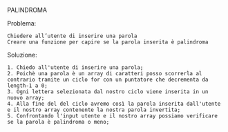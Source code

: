 PALINDROMA

Problema:

    Chiedere all’utente di inserire una parola
    Creare una funzione per capire se la parola inserita è palindroma


Soluzione:

    1. Chiedo all'utente di inserire una parola;
    2. Poichè una parola è un array di caratteri posso scorrerla al contrario tramite un ciclo for con un puntatore che decrementa da length-1 a 0;
    3. Ogni lettera selezionata dal nostro ciclo viene inserita in un nuovo array;
    4. Alla fine del del ciclo avremo così la parola inserita dall'utente e il nostro array contenente la nostra parola invertita;
    5. Confrontando l'input utente e il nostro array possiamo verificare se la parola è palindroma o meno;


